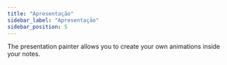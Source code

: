 ```yaml
---
title: "Apresentação"
sidebar_label: "Apresentação"
sidebar_position: 5
---
```


The presentation painter allows you to create your own animations inside your notes.

